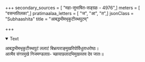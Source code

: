 +++
secondary_sources = [ "महा-सुभाषित-सङ्ग्रहः - 4976",]
meters = [ "वसन्ततिलका",]
pratimaalaa_letters = [ "ज", "आ", "त",]
jsonClass = "Subhaashita"
title = "आबद्धभीमभृकुटीस्थपुटम्"

+++

<details open><summary>Text</summary>

आबद्धभीमभृकुटीस्थपुटं ललाटं बिभ्रत्पराङ्मुखरिपोर्विधुताधरोष्ठः।  
आत्मैव संगरमुखे निजमण्डलाग्र- च्छायाछलादभिमुखस्तव देव जातः॥
</details>
